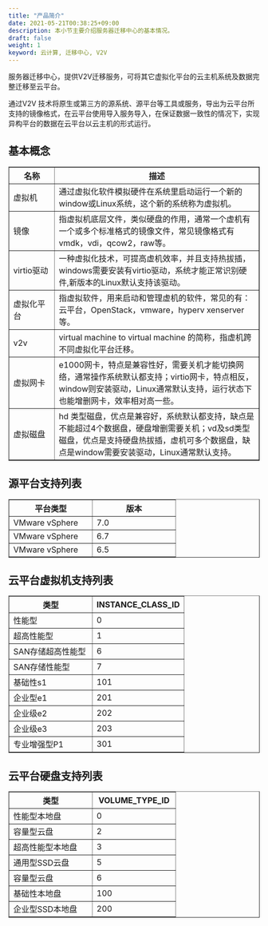 ```yaml
---
title: "产品简介"
date: 2021-05-21T00:38:25+09:00
description: 本小节主要介绍服务器迁移中心的基本情况。
draft: false
weight: 1
keyword: 云计算, 迁移中心, V2V
---
```


服务器迁移中心，提供V2V迁移服务，可将其它虚拟化平台的云主机系统及数据完整迁移至云平台。

通过V2V 技术将原生或第三方的源系统、源平台等工具或服务，导出为云平台所支持的镜像格式，在云平台使用导入服务导入，在保证数据一致性的情况下，实现异构平台的数据在云平台以云主机的形式运行。

## 基本概念

<table border="1">
    <tr>
        <th width="150">名称</th>
        <th width="1000">描述</th>
    </tr>
    <tr>
        <td>虚拟机</td>
        <td>通过虚拟化软件模拟硬件在系统里启动运行一个新的window或Linux系统，这个新的系统称为虚拟机。</td>
    </tr>
    <tr>
        <td>镜像</td>
        <td>指虚拟机底层文件，类似硬盘的作用，通常一个虚机有一个或多个标准格式的镜像文件，常见镜像格式有vmdk，vdi，qcow2，raw等。</td>
    </tr>
    <tr>
        <td>virtio驱动</td>
        <td>一种虚拟化技术，可提高虚机效率，并且支持热拔插，windows需要安装有virtio驱动，系统才能正常识别硬件,新版本的Linux默认支持该驱动。</td>
    </tr>
    <tr>
        <td>虚拟化平台</td>
        <td>指虚拟软件，用来启动和管理虚机的软件，常见的有：云平台，OpenStack，vmware，hyperv xenserver 等。</td>
    </tr>
    <tr>
        <td>v2v</td>
        <td>virtual machine to virtual machine 的简称，指虚机跨不同虚拟化平台迁移。</td>
    </tr>
    <tr>
        <td>虚拟网卡</td>
        <td>e1000网卡，特点是兼容性好，需要关机才能切换网络，通常操作系统默认都支持；virtio网卡，特点相反，window则安装驱动，Linux通常默认支持，运行状态下也能增删网卡，效率相对高一些。</td>
    </tr>
    <tr>
        <td>虚拟磁盘</td>
        <td>hd 类型磁盘，优点是兼容好，系统默认都支持，缺点是不能超过4个数据盘，硬盘增删需要关机；vd及sd类型磁盘，优点是支持硬盘热拔插，虚机可多个数据盘，缺点是window需要安装驱动，Linux通常默认支持。</td>
    </tr>
</table>

## 源平台支持列表

<table border="1">
    <tr>
        <th width="150">平台类型</th>
        <th width="150">版本</th>
    </tr>
    <tr>
        <td>VMware vSphere</td>
        <td>7.0</td>
    </tr>
    <tr>
        <td>VMware vSphere</td>
        <td>6.7</td>
    </tr>
    <tr>
        <td>VMware vSphere</td>
        <td>6.5</td>
    </tr>
</table>


## 云平台虚拟机支持列表

<table border="1">
    <tr>
        <th width="150">类型</th>
        <th width="150">INSTANCE_CLASS_ID</th>
    </tr>
    <tr>
        <td>性能型</td>
        <td>0</td>
    </tr>
    <tr>
        <td>超高性能型</td>
        <td>1</td>
    </tr>
    <tr>
        <td>SAN存储超高性能型</td>
        <td>6</td>
    </tr>
    <tr>
        <td>SAN存储性能型</td>
        <td>7</td>
    </tr>
    <tr>
        <td>基础性s1</td>
        <td>101</td>
    </tr>
    <tr>
        <td>企业型e1</td>
        <td>201</td>
    </tr>
    <tr>
        <td>企业级e2</td>
        <td>202</td>
    </tr>
    <tr>
        <td>企业级e3</td>
        <td>203</td>
    </tr>
    <tr>
        <td>专业增强型P1</td>
        <td>301</td>
    </tr>
</table>


## 云平台硬盘支持列表

<table border="1">
    <tr>
        <th width="150">类型</th>
        <th width="150">VOLUME_TYPE_ID</th>
    </tr>
    <tr>
        <td>性能型本地盘</td>
        <td>0</td>
    </tr>
    <tr>
        <td>容量型云盘</td>
        <td>2</td>
    </tr>
    <tr>
        <td>超高性能型本地盘</td>
        <td>3</td>
    </tr>
    <tr>
        <td>通用型SSD云盘</td>
        <td>5</td>
    </tr>
    <tr>
        <td>容量型云盘</td>
        <td>6</td>
    </tr>
    <tr>
        <td>基础性本地盘</td>
        <td>100</td>
    </tr>
    <tr>
        <td>企业型SSD本地盘</td>
        <td>200</td>
    </tr>
</table>

